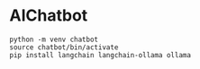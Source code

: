 # AIChatbot

```
python -m venv chatbot
source chatbot/bin/activate
pip install langchain langchain-ollama ollama
```